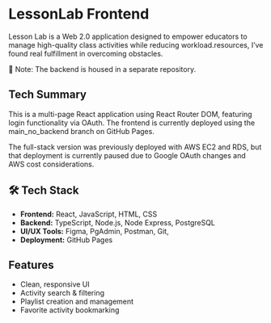 # LessonLab Frontend

Lesson Lab is a Web 2.0 application designed to empower educators to manage high-quality class activities while reducing workload.resources, I’ve found real fulfillment in overcoming obstacles.

📌 Note: The backend is housed in a separate repository.

## Tech Summary

This is a multi-page React application using React Router DOM, featuring login functionality via OAuth. The frontend is currently deployed using the main_no_backend branch on GitHub Pages.

The full-stack version was previously deployed with AWS EC2 and RDS, but that deployment is currently paused due to Google OAuth changes and AWS cost considerations.

## 🛠️ Tech Stack

- **Frontend:** React, JavaScript, HTML, CSS
- **Backend:** TypeScript, Node.js, Node Express, PostgreSQL
- **UI/UX Tools:** Figma, PgAdmin, Postman, Git, 
- **Deployment:** GitHub Pages

## Features

- Clean, responsive UI
- Activity search & filtering
- Playlist creation and management
- Favorite activity bookmarking

